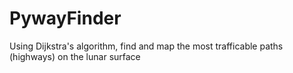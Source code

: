 # PywayFinder
Using Dijkstra's algorithm, find and map the most trafficable paths (highways) on the lunar surface 
